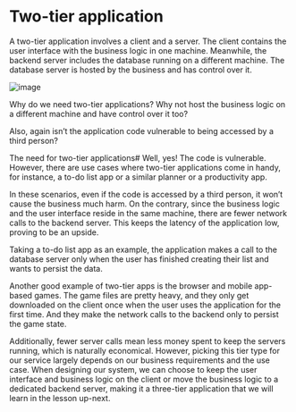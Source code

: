 # Two-tier application
A two-tier application involves a client and a server. The client contains the user interface with the business logic in one machine. Meanwhile, the backend server includes the database running on a different machine. The database server is hosted by the business and has control over it.

![image](https://user-images.githubusercontent.com/36601808/156923364-606acfc2-19de-4f66-8aa3-aaf45cc4b21f.png)

Why do we need two-tier applications? Why not host the business logic on a different machine and have control over it too?

Also, again isn’t the application code vulnerable to being accessed by a third person?

The need for two-tier applications#
Well, yes! The code is vulnerable. However, there are use cases where two-tier applications come in handy, for instance, a to-do list app or a similar planner or a productivity app.

In these scenarios, even if the code is accessed by a third person, it won’t cause the business much harm. On the contrary, since the business logic and the user interface reside in the same machine, there are fewer network calls to the backend server. This keeps the latency of the application low, proving to be an upside.

Taking a to-do list app as an example, the application makes a call to the database server only when the user has finished creating their list and wants to persist the data.

Another good example of two-tier apps is the browser and mobile app-based games. The game files are pretty heavy, and they only get downloaded on the client once when the user uses the application for the first time. And they make the network calls to the backend only to persist the game state.

Additionally, fewer server calls mean less money spent to keep the servers running, which is naturally economical. However, picking this tier type for our service largely depends on our business requirements and the use case. When designing our system, we can choose to keep the user interface and business logic on the client or move the business logic to a dedicated backend server, making it a three-tier application that we will learn in the lesson up-next.